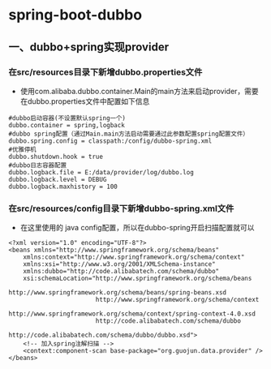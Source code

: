 # spring-boot-dubbo
## 一、dubbo+spring实现provider
### 在src/resources目录下新增dubbo.properties文件
* 使用com.alibaba.dubbo.container.Main的main方法来启动provider，需要在dubbo.properties文件中配置如下信息
>
	#dubbo启动容器(不设置默认spring一个)
	dubbo.container = spring,logback
	#dubbo spring配置（通过Main.main方法启动需要通过此参数配置spring配置文件）
	dubbo.spring.config = classpath:/config/dubbo-spring.xml
	#优雅停机
	dubbo.shutdown.hook = true
	#dubbo日志容器配置
	dubbo.logback.file = E:/data/provider/log/dubbo.log
	dubbo.logback.level = DEBUG
	dubbo.logback.maxhistory = 100

### 在src/resources/config目录下新增dubbo-spring.xml文件
* 在这里使用的 java config配置，所以在dubbo-spring开启扫描配置就可以
>
	<?xml version="1.0" encoding="UTF-8"?>
	<beans xmlns="http://www.springframework.org/schema/beans"
		xmlns:context="http://www.springframework.org/schema/context"
		xmlns:xsi="http://www.w3.org/2001/XMLSchema-instance" 
		xmlns:dubbo="http://code.alibabatech.com/schema/dubbo"
		xsi:schemaLocation="http://www.springframework.org/schema/beans 
							http://www.springframework.org/schema/beans/spring-beans.xsd
	    					http://www.springframework.org/schema/context    
	    					http://www.springframework.org/schema/context/spring-context-4.0.xsd   
							http://code.alibabatech.com/schema/dubbo         
							http://code.alibabatech.com/schema/dubbo/dubbo.xsd">
		<!-- 加入spring注解扫描 -->
		<context:component-scan base-package="org.guojun.data.provider" />
	</beans>	

